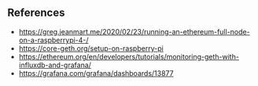 

## References
- https://greg.jeanmart.me/2020/02/23/running-an-ethereum-full-node-on-a-raspberrypi-4-/
- https://core-geth.org/setup-on-raspberry-pi
- https://ethereum.org/en/developers/tutorials/monitoring-geth-with-influxdb-and-grafana/
- https://grafana.com/grafana/dashboards/13877